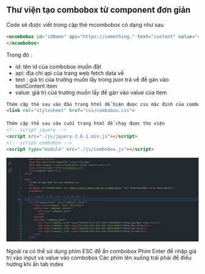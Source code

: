 
## Thư viện tạo combobox từ component đơn giản
Code sẽ được viết trong cặp thẻ mcombobox có dạng như sau
```html
<mcombobox id="idName" api="https://something." text="content" value="content2">
</mcombobox>
```
Trong đó :
- id: tên id của combobox muốn đặt
- api: địa chỉ api của trang web fetch data về
- text : giá trị của trường muốn lấy trong json trả về để gán vào textContent item
- value: giá trị của trường muốn lấy để gán vào value của item

````html
Thêm cặp thẻ sau vào đầu trang html để hiện được css mặc định của combobox
<link rel="stylesheet" href="css/combobox.css">

Thêm cặp thẻ sau vào cuối trang html để chạy được thư viện
<!-- script jquery -->
<script src="./js/jquery-3.6.1.min.js"></script>
<!-- script combobox -->
<script type="module" src="./js/combobox.js"></script>
````
![Test combobox](./img/description.png)

Ngoài ra có thể sử dụng phím ESC để ẩn combobox
Phím Enter để nhập giá trị vào input và value vào combobox
Các phím lên xuống trái phải để điều hướng khi ấn tab index